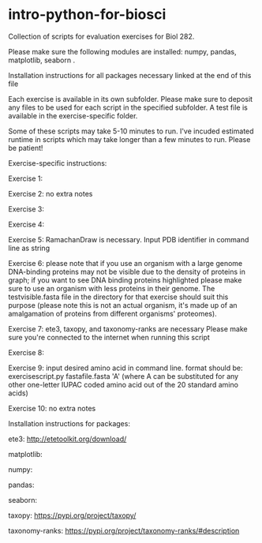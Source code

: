# intro-python-for-biosci
Collection of scripts for evaluation exercises for Biol 282.

Please make sure the following modules are installed: numpy, pandas, matplotlib, seaborn .

Installation instructions for all packages necessary linked at the end of this file 

Each exercise is available in its own subfolder. Please make sure to deposit any files to be used for each script in the specified subfolder. A test file is available in the exercise-specific folder. 

Some of these scripts may take 5-10 minutes to run. I've incuded estimated runtime in scripts which may take longer than a few minutes to run. Please be patient!

Exercise-specific instructions:

Exercise 1: 

Exercise 2: no extra notes

Exercise 3:

Exercise 4:

Exercise 5: RamachanDraw is necessary. Input PDB identifier in command line as string 

Exercise 6: please note that if you use an organism with a large genome DNA-binding proteins may not be visible due to the density of proteins in graph; if you want to see DNA binding proteins highlighted please make sure to use an organism with less proteins in their genome. The testvisible.fasta file in the directory for that exercise should suit this purpose (please note this is not an actual organism, it's made up of an amalgamation of proteins from different organisms' proteomes).

Exercise 7: ete3, taxopy, and taxonomy-ranks are necessary
Please make sure you're connected to the internet when running this script

Exercise 8:

Exercise 9: input desired amino acid in command line. format should be: exercisescript.py fastafile.fasta 'A' (where A can be substituted for any other one-letter IUPAC coded amino acid out of the 20 standard amino acids)

Exercise 10: no extra notes

Installation instructions for packages:

ete3: http://etetoolkit.org/download/

matplotlib:

numpy:

pandas:

seaborn:

taxopy: https://pypi.org/project/taxopy/

taxonomy-ranks: https://pypi.org/project/taxonomy-ranks/#description
